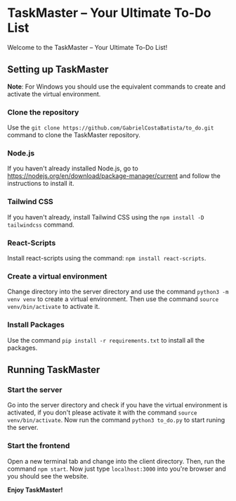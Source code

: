 # TaskMaster – Your Ultimate To-Do List
Welcome to the TaskMaster – Your Ultimate To-Do List!


## Setting up TaskMaster

**Note**: For Windows you should use the equivalent commands to create and activate the virtual environment.

### Clone the repository
Use the ```git clone https://github.com/GabrielCostaBatista/to_do.git``` command to clone the TaskMaster repository.

### Node.js
If you haven't already installed Node.js, go to https://nodejs.org/en/download/package-manager/current and follow the instructions to install it.

### Tailwind CSS
If you haven't already, install Tailwind CSS using the ```npm install -D tailwindcss``` command.

### React-Scripts
Install react-scripts using the command: ```npm install react-scripts```.

### Create a virtual environment
Change directory into the server directory and use the command ```python3 -m venv venv``` to create a virtual environment. Then use the command ```source venv/bin/activate``` to activate it.

### Install Packages
Use the command ```pip install -r requirements.txt``` to install all the packages.

## Running TaskMaster

### Start the server
Go into the server directory and check if you have the virtual environment is activated, if you don't please activate it with the command ```source venv/bin/activate```. Now run the command ```python3 to_do.py``` to start runing the server.

### Start the frontend
Open a new terminal tab and change into the client directory. Then, run the command ```npm start```. Now just type ```localhost:3000``` into you're browser and you should see the website.

**Enjoy TaskMaster!**
